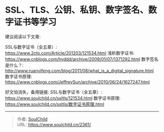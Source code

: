 # SSL、TLS、公钥、私钥、数字签名、数字证书等学习

<!--more-->
建议阅读以下文章:

SSL与数字证书（全五章）: https://www.2cto.com/Article/201203/121534.html
浅析数字证书: https://www.cnblogs.com/hyddd/archive/2009/01/07/1371292.html
数字签名是什么？: http://www.ruanyifeng.com/blog/2011/08/what_is_a_digital_signature.html
数字证书原理: https://www.cnblogs.com/JeffreySun/archive/2010/06/24/1627247.html

好文怕消失，备用链接:
SSL与数字证书（全五章）: https://www.soulchild.cn/ssltls/121534.html
数字证书原理: https://www.soulchild.cn/ssltls/数字证书原理.html





---

> 作者: [SoulChild](https://www.soulchild.cn)  
> URL: https://www.soulchild.cn/2361/  

